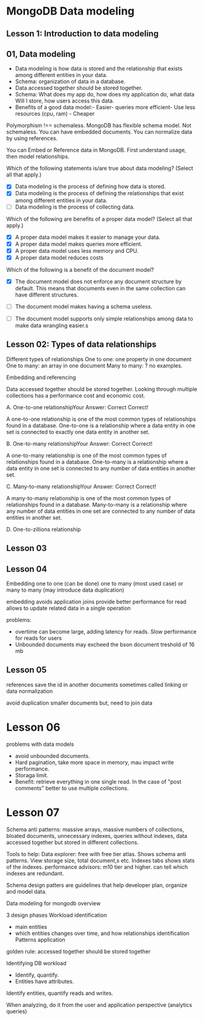 # MongoDB Data modeling


## Lesson 1: Introduction to data modeling

## 01, Data modeling

- Data modeling is how data is stored and the relationship that exists among different entities in your data.
- Schema: organization of data in a database.
- Data accessed together should be stored together.
- Schema: What does my app do, how does my application do, what data Will I store, how users access this data.
- Benefits of a good data model:- Easier- queries more efficient- Use less resources (cpu, ram) - Cheaper

Polymorphism !== schemaless.
MongoDB has flexible schema model. Not schemaless.
You can have embedded documents.
You can normalize data by using references.

You can Embed or Reference data in MongoDB.
First understand usage, then model relationships.

Which of the following statements is/are true about data modeling? (Select all that apply.)
- [X] Data modeling is the process of defining how data is stored.  
- [X] Data modeling is the process of defining the relationships that exist among different entities in your data.
- [ ] Data modeling is the process of collecting data.

Which of the following are benefits of a proper data model? (Select all that apply.)
- [X] A proper data model makes it easier to manage your data.
- [X] A proper data model makes queries more efficient.
- [X] A proper data model uses less memory and CPU.
- [X] A proper data model reduces costs

Which of the following is a benefit of the document model?
- [X] The document model does not enforce any document structure by default. This means that documents even in the same collection can have different structures.
- [ ] The document model makes having a schema useless.
- [ ] The document model supports only simple relationships among data to make data wrangling easier.s


## Lesson 02: Types of data relationships

Different types of relationships
One to one: one property in one document
One to many: an array in one document
Many to many: ? no examples.

Embedding and referencing

Data accessed together should be stored together.
Looking through multiple collections has a performance cost and economic cost.

A. One-to-one relationshipYour Answer: Correct
Correct!

A one-to-one relationship is one of the most common types of relationships found in a database. One-to-one is a relationship where a data entity in one set is connected to exactly one data entity in another set.

B. One-to-many relationshipYour Answer: Correct
Correct!

A one-to-many relationship is one of the most common types of relationships found in a database. One-to-many is a relationship where a data entity in one set is connected to any number of data entities in another set.

C. Many-to-many relationshipYour Answer: Correct
Correct!

A many-to-many relationship is one of the most common types of relationships found in a database. Many-to-many is a relationship where any number of data entities in one set are connected to any number of data entities in another set.

D. One-to-zillions relationship

## Lesson 03

## Lesson 04
Embedding
one to one (can be done)
one to many (most used case)
or many to many (may introduce data duplication)

embedding avoids application joins
provide better performance for read
allows to update related data in a single operation

problems:
- overtime can become large, adding latency for reads. Slow performance for reads for users
- Unbounded documents may excheed the bson document treshold of 16 mb

## Lesson 05
references
save the id in another documents
sometimes called linking or data normalization

avoid duplication
smaller documents
but, need to join data

# Lesson 06

problems with data models

- avoid unbounded documents. 
- Hard pagination, take more space in memory, mau impact write performance.
- Storaga limit.
- Benefit: retrieve everything in one single read. In the case of "post comments" better to use multiple collections.

# Lesson 07

Schema anti patterns: massive arrays, massive numbers of collections, bloated documents, unnecessary indexes, queries without indexes, data accessed together but stored in different collections.

Tools to help: 
Data explorer: free with free tier atlas. Shows schema anti patterns. View storage size, total document,s etc. Indexes tabs shows stats of the indexes.
performance advisors: m10 tier and higher. can tell which indexes are redundant. 

Schema design patters are guidelines that help developer plan, organize and model data.



Data modeling for mongodb overview

3 design phases
Workload identification
- main entities
- which entities changes over time, and how
relationships identification
Patterns application

golden rule: accessed together should be stored together


Identifying DB workload

- Identify, quantify.
- Entities have attributes. 

Identify entities, quantify reads and writes.

When analyzing, do it from the user and application perspective (analytics queries)


